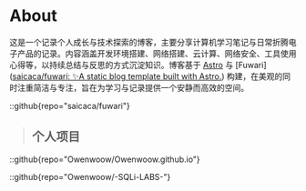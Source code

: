 # About
这是一个记录个人成长与技术探索的博客，主要分享计算机学习笔记与日常折腾电子产品的记录。内容涵盖开发环境搭建、网络搭建、云计算、网络安全、工具使用心得等，以持续总结与反思的方式沉淀知识。博客基于 [Astro]([Astro](https://astro.build/)) 与 [Fuwari]([saicaca/fuwari: ✨A static blog template built with Astro.](https://github.com/saicaca/fuwari)) 构建，在美观的同时注重简洁与专注，旨在为学习与记录提供一个安静而高效的空间。

::github{repo="saicaca/fuwari"}



> ## 个人项目

::github{repo="Owenwoow/Owenwoow.github.io"}

::github{repo="Owenwoow/-SQLi-LABS-"}